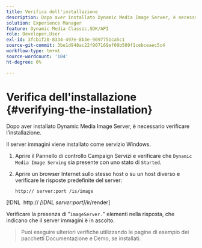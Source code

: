 ```yaml
---
title: Verifica dell'installazione
description: Dopo aver installato Dynamic Media Image Server, è necessario verificare l’installazione.
solution: Experience Manager
feature: Dynamic Media Classic,SDK/API
role: Developer,User
exl-id: 3fcb1f20-8334-497e-8b3e-9097751ca5c1
source-git-commit: 3be1d948ac22f907169ef09b509f1cebceaec5c4
workflow-type: tm+mt
source-wordcount: '104'
ht-degree: 0%

---
```


# Verifica dell&#39;installazione {#verifying-the-installation}

Dopo aver installato Dynamic Media Image Server, è necessario verificare l’installazione.

Il server immagini viene installato come servizio Windows.

1. Aprire il Pannello di controllo Campaign Servizi e verificare che `Dynamic Media Image Serving` sia presente con uno stato di `Started`.
1. Aprire un browser Internet sullo stesso host o su un host diverso e verificare le risposte predefinite del server:

   `http:// server:port /is/image`

[!DNL &#x200B; http:// *[!DNL server:port]*/ir/render]

Verificare la presenza di &quot;`imageServer.`&quot; elementi nella risposta, che indicano che il server immagini è in ascolto.
>Puoi eseguire ulteriori verifiche utilizzando le pagine di esempio dei pacchetti Documentazione e Demo, se installati.

